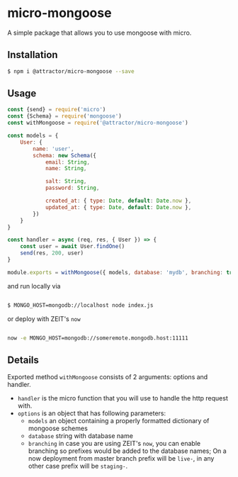 # micro-mongoose

A simple package that allows you to use mongoose with micro.

## Installation

```sh
$ npm i @attractor/micro-mongoose --save
```

## Usage

```js
const {send} = require('micro')
const {Schema} = require('mongoose')
const withMongoose = require('@attractor/micro-mongoose')

const models = {
    User: {
        name: 'user',
        schema: new Schema({
            email: String,
            name: String,

            salt: String,
            password: String,

            created_at: { type: Date, default: Date.now },
            updated_at: { type: Date, default: Date.now },
        })
    }
}

const handler = async (req, res, { User }) => {
    const user = await User.findOne()
    send(res, 200, user)
}

module.exports = withMongoose({ models, database: 'mydb', branching: true }, handler)
```

and run locally via

```sh

$ MONGO_HOST=mongodb://localhost node index.js
```

or deploy with ZEIT's `now`

```sh

now -e MONGO_HOST=mongodb://someremote.mongodb.host:11111
```

## Details

Exported method `withMongoose` consists of 2 arguments: options and handler.

 * `handler` is the micro function that you will use to handle the http request with.
 * `options` is an object that has following parameters:
    * `models` an object containing a properly formatted dictionary of mongoose schemes
    * `database` string with database name
    * `branching` in case you are using ZEIT's `now`, you can enable branching so prefixes would be added to the database names;
        On a now deployment from master branch prefix will be `live-`, in any other case prefix will be `staging-`.
